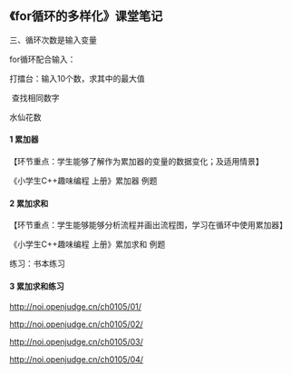 ## 《for循环的多样化》课堂笔记

三、循环次数是输入变量

for循环配合输入：

打擂台：输入10个数，求其中的最大值

​    查找相同数字

水仙花数



#### 1 累加器

【环节重点：学生能够了解作为累加器的变量的数据变化；及适用情景】

《小学生C++趣味编程 上册》累加器 例题



#### 2 累加求和

【环节重点：学生能够能够分析流程并画出流程图，学习在循环中使用累加器】

《小学生C++趣味编程 上册》累加求和 例题

练习：书本练习



#### 3 累加求和练习

http://noi.openjudge.cn/ch0105/01/

http://noi.openjudge.cn/ch0105/02/

http://noi.openjudge.cn/ch0105/03/

http://noi.openjudge.cn/ch0105/04/


